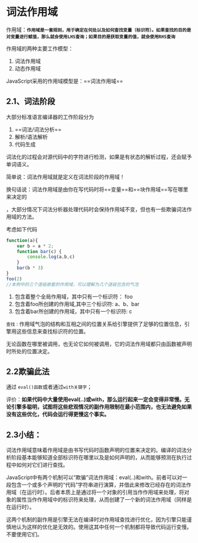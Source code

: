 # 词法作用域

作用域：**`作用域是一套规则，用于确定在何处以及如何查找变量（标识符）。如果查找的目的是对变量进行赋值，那么就会使用LHS查询；如果目的是获取变量的值，就会使用RHS查询`**

作用域的两种主要工作模型：

1. 词法作用域
2. 动态作用域

JavaScript采用的作用域模型是：==词法作用域==

## 2.1、词法阶段

大部分标准语言编译器的工作阶段分为

1. ==词法/词法分析==
2. 解析/语法解析
3. 代码生成

词法化的过程会对源代码中的字符进行检测，如果是有状态的解析过程，还会赋予单词语义。

简单说：词法作用域就是定义在词法阶段的作用域！

换句话说：词法作用域是由你在写代码时将==变量==和==块作用域==写在哪里来决定的

，大部分情况下词法分析器处理代码时会保持作用域不变，但也有一些欺骗词法作用域的方法。

考虑如下代码

```js
function(a){
    var b = a * 2;
    function bar(c) {
        console.log(a,b,c)
    }
    bar(b * 3)
}
foo(2)
//本例中的三个逐级嵌套的作用域，可以理解为几个逐级包含的气泡
```

1. 包含着整个全局作用域，其中只有一个标识符：      foo
2. 包含着foo所创建的作用域,其中三个标识符:             a、b、bar 
3. 包含着bar所创建的作用域，其中只有一个标识符:  c

`查找：`作用域气泡的结构和互相之间的位置关系给引擎提供了足够的位置信息，引擎用这些信息来查找标识符的位置。

无论函数在哪里被调用，也无论它如何被调用，它的词法作用域都只由函数被声明时所处的位置决定。

## 2.2欺骗此法

通过 `eval()函数`或者通过`with关键字`；

评价：**如果代码中大量使用eval(..)或with，那么运行起来一定会变得非常慢。无论引擎多聪明，试图将这些悲观情况的副作用限制在最小范围内，也无法避免如果没有这些优化，代码会运行得更慢这个事实。**

## 2.3小结：

词法作用域意味着作用域是由书写代码时函数声明的位置来决定的。编译的词法分析阶段基本能够知道全部标识符在哪里以及是如何声明的，从而能够预测在执行过程中如何对它们进行查找。

JavaScript中有两个机制可以“欺骗”词法作用域：eval(..)和with。前者可以对一段包含一个或多个声明的“代码”字符串进行演算，并借此来修改已经存在的词法作用域（在运行时）。后者本质上是通过将一个对象的引用当作作用域来处理，将对象的属性当作作用域中的标识符来处理，从而创建了一个新的词法作用域（同样是在运行时）。

这两个机制的副作用是引擎无法在编译时对作用域查找进行优化，因为引擎只能谨慎地认为这样的优化是无效的。使用这其中任何一个机制都将导致代码运行变慢。不要使用它们。
